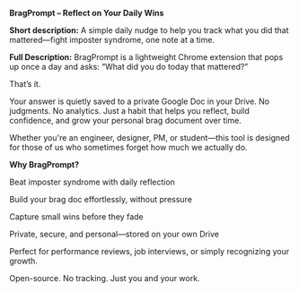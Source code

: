 
**BragPrompt – Reflect on Your Daily Wins**

**Short description:**
A simple daily nudge to help you track what you did that mattered—fight imposter syndrome, one note at a time.

**Full Description:**
BragPrompt is a lightweight Chrome extension that pops up once a day and asks:
“What did you do today that mattered?”

That’s it.

Your answer is quietly saved to a private Google Doc in your Drive. No judgments. No analytics. Just a habit that helps you reflect, build confidence, and grow your personal brag document over time.

Whether you're an engineer, designer, PM, or student—this tool is designed for those of us who sometimes forget how much we actually do.

**Why BragPrompt?**

Beat imposter syndrome with daily reflection

Build your brag doc effortlessly, without pressure

Capture small wins before they fade

Private, secure, and personal—stored on your own Drive

Perfect for performance reviews, job interviews, or simply recognizing your growth.

Open-source. No tracking. Just you and your work.

